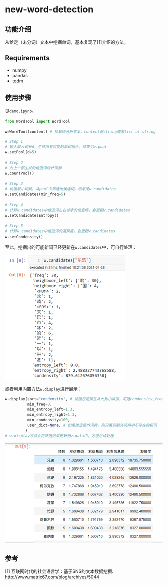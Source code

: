 # new-word-detection
## 功能介绍

从给定（未分词）文本中挖掘单词，基本复现了[1]介绍的方法。

## Requirements

- numpy
- pandas
- tqdm

## 使用步骤

见`demo.ipynb`。

```python
from WordTool import WordTool

w=WordTool(content) # 挂载待分析文本，content是string或者list of string
```

```python
# Step 1
# 输入最大词长d，生成所有可能的单词组合。结果见w.pool
w.setPool(d=5)

# Step 2
# 为上一部生成的候选词统计词频
w.countPool()

# Step 3
# 设置最小词频，从pool中筛选出候选词。结果见w.candidates
w.setCandidates(min_freq=5)

# Step 4
# 计算w.candidates中候选词左右邻字的信息熵。会更新w.candidates
w.setCandidatesEntropy()

# Step 5
# 计算w.candidates中候选词的凝聚度。会更新w.candidates
w.setCondensity()
```

至此，挖掘出的可能新词已经更新在`w.candidates`中，可自行处理：

<img src="imgs/README/image-20210428103338191.png" alt="image-20210428103338191" style="zoom:80%;" />

或者利用内置方法`w.display`进行展示：

```python
w.display(sort="condensity", # 按照设定属性从大到小排序，可选condensity,freq,entropy_left,entropy_right
          min_freq=0,
          min_entropy_left=1.3,
          min_entropy_right=1.3,
          min_condensity=100,
          user_dict=None, # 如果给定额外词典，则只展示额外词典中不存在的新词
         )
# w.display方法会将筛选结果更新到w.data中，方便后续处理
```

<img src="imgs/README/image-20210428103452767.png" alt="image-20210428103452767" style="zoom:80%;" />

## 参考

[1] 互联网时代的社会语言学：基于SNS的文本数据挖掘. http://www.matrix67.com/blog/archives/5044
